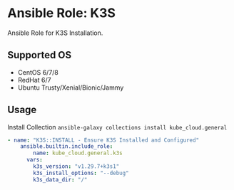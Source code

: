 # Ansible Role: K3S

Ansible Role for K3S Installation.

## Supported OS

* CentOS 6/7/8
* RedHat 6/7
* Ubuntu Trusty/Xenial/Bionic/Jammy

## Usage

Install Collection `ansible-galaxy collections install kube_cloud.general`

```yaml
- name: "K3S::INSTALL - Ensure K3S Installed and Configured"
    ansible.builtin.include_role:
        name: kube_cloud.general.k3s
      vars:
        k3s_version: "v1.29.7+k3s1"
        k3s_install_options: "--debug"
        k3s_data_dir: "/"
```
